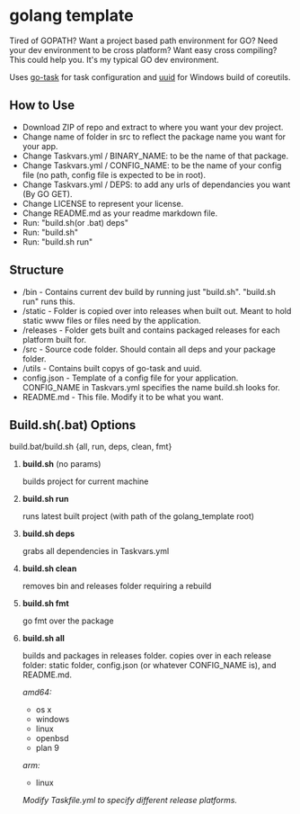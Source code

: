 # golang template

Tired of GOPATH? Want a project based path environment for GO? Need your dev environment to be cross platform? Want easy cross compiling? This could help you. It's my typical GO dev environment.

Uses [go-task](https://github.com/go-task/task) for task configuration and [uuid](https://github.com/uutils/coreutils) for Windows build of coreutils.

## How to Use

- Download ZIP of repo and extract to where you want your dev project.
- Change name of folder in src to reflect the package name you want for your app.
- Change Taskvars.yml / BINARY_NAME: to be the name of that package.
- Change Taskvars.yml / CONFIG_NAME: to be the name of your config file (no path, config file is expected to be in root).
- Change Taskvars.yml / DEPS: to add any urls of dependancies you want (By GO GET).
- Change LICENSE to represent your license.
- Change README.md as your readme markdown file.
- Run: "build.sh(or .bat) deps"
- Run: "build.sh"
- Run: "build.sh run"

## Structure

* /bin - Contains current dev build by running just "build.sh". "build.sh run" runs this.
* /static - Folder is copied over into releases when built out. Meant to hold static www files or files need by the application.
* /releases - Folder gets built and contains packaged releases for each platform built for.
* /src - Source code folder. Should contain all deps and your package folder.
* /utils - Contains built copys of go-task and uuid.
* config.json - Template of a config file for your application. CONFIG_NAME in Taskvars.yml specifies the name build.sh looks for.
* README.md - This file. Modify it to be what you want.

## Build.sh(.bat) Options

build.bat/build.sh {all, run, deps, clean, fmt}

1. __build.sh__ (no params)

   builds project for current machine

2. __build.sh run__

   runs latest built project (with path of the golang_template root)

3. __build.sh deps__

   grabs all dependencies in Taskvars.yml

4. __build.sh clean__

   removes bin and releases folder requiring a rebuild

5. __build.sh fmt__

   go fmt over the package

6. __build.sh all__

   builds and packages in releases folder. copies over in each release folder: static folder, config.json (or whatever CONFIG_NAME is), and README.md.
   
   *amd64:*
   
    * os x
    * windows
    * linux
    * openbsd
    * plan 9
   
   *arm:*
   
    * linux
    
   *Modify Taskfile.yml to specify different release platforms.*
